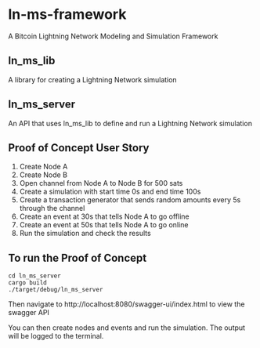 # ln-ms-framework
A Bitcoin Lightning Network Modeling and Simulation Framework

## ln_ms_lib
A library for creating a Lightning Network simulation

## ln_ms_server
An API that uses ln_ms_lib to define and run a Lightning Network simulation

## Proof of Concept User Story
1. Create Node A
2. Create Node B
3. Open channel from Node A to Node B for 500 sats
4. Create a simulation with start time 0s and end time 100s
5. Create a transaction generator that sends random amounts every 5s through the channel
6. Create an event at 30s that tells Node A to go offline
7. Create an event at 50s that tells Node A to go online
8. Run the simulation and check the results

## To run the Proof of Concept
```
cd ln_ms_server
cargo build
./target/debug/ln_ms_server
```
Then navigate to http://localhost:8080/swagger-ui/index.html to view the swagger API

You can then create nodes and events and run the simulation. The output will be logged to the terminal.